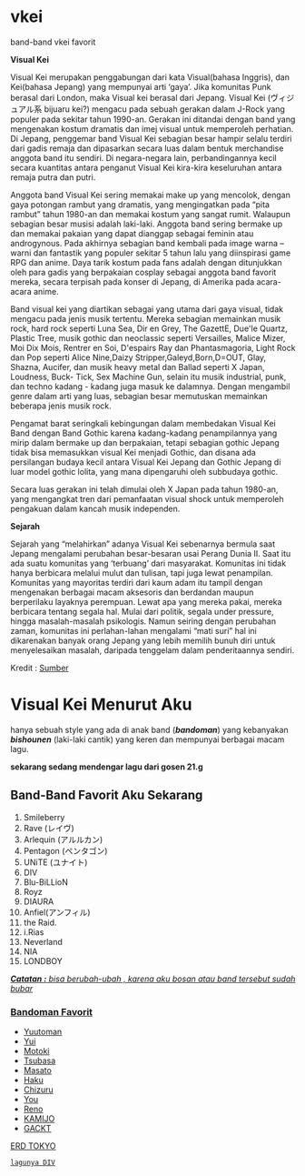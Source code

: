 # vkei
band-band vkei favorit

**Visual Kei**

Visual Kei merupakan penggabungan dari kata Visual(bahasa Inggris), dan Kei(bahasa Jepang) yang mempunyai arti ‘gaya’. Jika komunitas Punk berasal dari London, maka Visual kei berasal dari Jepang. Visual Kei (ヴィジュアル系 bijuaru kei?) mengacu pada sebuah gerakan dalam J-Rock yang populer pada sekitar tahun 1990-an. Gerakan ini ditandai dengan band yang mengenakan kostum dramatis dan imej visual untuk memperoleh perhatian. Di Jepang, penggemar band Visual Kei sebagian besar hampir selalu terdiri dari gadis remaja dan dipasarkan secara luas dalam bentuk merchandise anggota band itu sendiri. Di negara-negara lain, perbandingannya kecil secara kuantitas antara penganut Visual Kei kira-kira keseluruhan antara remaja putra dan putri.

Anggota band Visual Kei sering memakai make up yang mencolok, dengan gaya potongan rambut yang dramatis, yang mengingatkan pada “pita rambut” tahun 1980-an dan memakai kostum yang sangat rumit. Walaupun sebagian besar musisi adalah laki-laki. Anggota band sering bermake up dan memakai pakaian yang dapat dianggap sebagai feminin atau androgynous. Pada akhirnya sebagian band kembali pada image warna – warni dan fantastik yang populer sekitar 5 tahun lalu yang diinspirasi game RPG dan anime. Daya tarik kostum pada fans adalah dengan ditunjukkan oleh para gadis yang berpakaian cosplay sebagai anggota band favorit mereka, secara terpisah pada konser di Jepang, di Amerika pada acara-acara anime.

Band visual kei yang diartikan sebagai yang utama dari gaya visual, tidak mengacu pada jenis musik tertentu. Mereka sebagian memainkan musik rock, hard rock seperti Luna Sea, Dir en Grey, The GazettE, Due'le Quartz, Plastic Tree, musik gothic dan neoclassic seperti Versailles, Malice Mizer, Moi Dix Mois, Rentrer en Soi, D'espairs Ray dan Phantasmagoria, Light Rock dan Pop seperti Alice Nine,Daizy Stripper,Galeyd,Born,D=OUT, Glay, Shazna, Aucifer, dan musik heavy metal dan Ballad seperti X Japan, Loudness, Buck- Tick, Sex Machine Gun, selain itu musik industrial, punk, dan techno kadang - kadang juga masuk ke dalamnya. Dengan mengambil genre dalam arti yang luas, sebagian besar memutuskan memainkan beberapa jenis musik rock.

Pengamat barat seringkali kebingungan dalam membedakan Visual Kei Band dengan Band Gothic karena kadang-kadang penampilannya yang mirip dalam bermake up dan berpakaian, tetapi sebagian gothic Jepang tidak bisa memasukkan visual Kei menjadi Gothic, dan disana ada persilangan budaya kecil antara Visual Kei Jepang dan Gothic Jepang di luar model gothic lolita, yang mana dipengaruhi oleh subbudaya gothic.

Secara luas gerakan ini telah dimulai oleh X Japan pada tahun 1980-an, yang mengangkat tren dari pemanfaatan visual shock untuk memperoleh pengakuan dalam kancah musik independen.

**Sejarah**

Sejarah yang “melahirkan” adanya Visual Kei sebenarnya bermula saat Jepang mengalami perubahan besar-besaran usai Perang Dunia II. Saat itu ada suatu komunitas yang ‘terbuang’ dari masyarakat. Komunitas ini tidak hanya berbicara melalui mulut dan tulisan, tapi juga lewat penampilan. Komunitas yang mayoritas terdiri dari kaum adam itu tampil dengan mengenakan berbagai macam aksesoris dan berdandan maupun berperilaku layaknya perempuan. Lewat apa yang mereka pakai, mereka berbicara tentang segala hal. Mulai dari politik, segala under pressure, hingga masalah-masalah psikologis. Namun seiring dengan perubahan zaman, komunitas ini perlahan-lahan mengalami “mati suri” hal ini dikarenakan banyak orang Jepang yang lebih memilih bunuh diri untuk menyelesaikan masalah, daripada tenggelam dalam penderitaannya sendiri.

Kredit : [Sumber](https://id.wikipedia.org/wiki/Visual_Kei"Sumber")

<h1>Visual Kei Menurut Aku</h1>
hanya sebuah style yang ada di anak band (<b><i>bandoman</i></b>) yang  kebanyakan <b><i>bishounen</i></b> (laki-laki cantik) yang keren dan mempunyai berbagai macam lagu. 

<p><strong> sekarang sedang mendengar lagu dari gosen 21.g</p></strong>

<h2>Band-Band Favorit Aku Sekarang</h2>
<ol>
    <li>Smileberry</li>
    <li>Rave (レイヴ)</li>
    <li>Arlequin (アルルカン)</li>
    <li>Pentagon (ペンタゴン)</li>
    <li>UNiTE (ユナイト)</li>
    <li>DIV</li>
    <li>Blu-BiLLioN</li>
    <li>Royz</li>
    <li>DIAURA</li>
    <li>Anfiel(アンフィル)</li>
    <li>the Raid.</li>
    <li>i.Rias</li>
    <li>Neverland</li>
    <li>NIA</li>
    <li>LONDBOY</li>
</ol>

<u><i><b>Catatan :</b> bisa berubah-ubah , karena aku bosan atau band tersebut sudah bubar</i><u>

<h3>Bandoman Favorit</h3>

<ul>
   <li>Yuutoman</li>
   <li>Yui</li>
   <li>Motoki</li>
   <li>Tsubasa</li>
   <li>Masato</li>
   <li>Haku</li>
   <li>Chizuru</li>
   <li>You</li>
   <li>Reno</li>
   <li>KAMIJO</li>
   <li>GACKT</li>
</ul>

<p>ERD TOKYO</p>

<pre><code>lagunya DIV
</code></pre>
